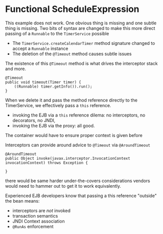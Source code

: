 # Functional ScheduleExpression

This example does not work.  One obvious thing is missing and one subtle thing is missing.  Two bits of syntax are changed
to make this more direct passing of a `Runnable` to the `TimerService` possible

 - The `TimerService.createCalendarTimer` method signature changed to accept a `Runnable` instance
 - The deletion of the `@Timeout` method causes subtle issues

The existence of this `@Timeout` method is what drives the interceptor stack and more.

    @Timeout
    public void timeout(Timer timer) {
        ((Runnable) timer.getInfo()).run();
    }

When we delete it and pass the method reference directly to the TimerService, we effectively pass a `this` reference.

 - invoking the EJB via a `this` reference dilema: no interceptors, no decorators, no JNDI,
 - invoking the EJB via the proxy: all good.

The container would have to ensure proper context is given before

Interceptors can provide around advice to `@Timeout` via `@AroundTimeout`

```
@AroundTimeout
public Object invoke(javax.interceptor.InvocationContext invocationContext) throws Exception {

}
```

there would be same harder under-the-covers considerations vendors would need to hammer out to get it to work equivalently.

Experienced EJB developers know that passing a this reference "outside" the bean means:

 - interceptors are *not* invoked
 - transaction semantics
 - JNDI Context association
 - `@RunAs` enforcement


